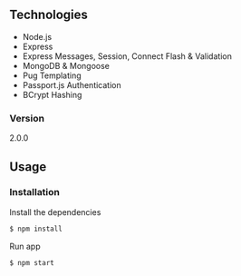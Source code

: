 

## Technologies
* Node.js
* Express
* Express Messages, Session, Connect Flash & Validation
* MongoDB & Mongoose
* Pug Templating
* Passport.js Authentication
* BCrypt Hashing

### Version
2.0.0

## Usage


### Installation

Install the dependencies

```sh
$ npm install
```
Run app

```sh
$ npm start
```
